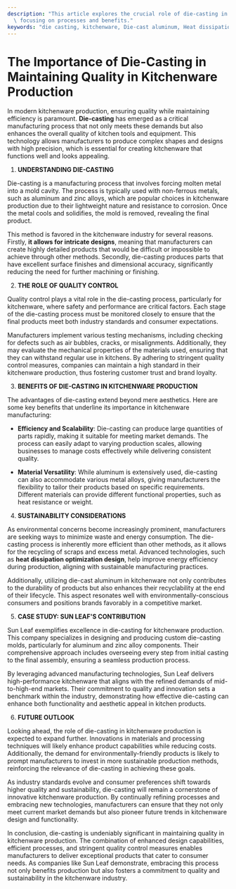 ```yaml
---
description: "This article explores the crucial role of die-casting in ensuring high-quality kitchenware,\
  \ focusing on processes and benefits."
keywords: "die casting, kitchenware, Die-cast aluminum, Heat dissipation performance"
---
```

# The Importance of Die-Casting in Maintaining Quality in Kitchenware Production

In modern kitchenware production, ensuring quality while maintaining efficiency is paramount. **Die-casting** has emerged as a critical manufacturing process that not only meets these demands but also enhances the overall quality of kitchen tools and equipment. This technology allows manufacturers to produce complex shapes and designs with high precision, which is essential for creating kitchenware that functions well and looks appealing.

1. **UNDERSTANDING DIE-CASTING**

Die-casting is a manufacturing process that involves forcing molten metal into a mold cavity. The process is typically used with non-ferrous metals, such as aluminum and zinc alloys, which are popular choices in kitchenware production due to their lightweight nature and resistance to corrosion. Once the metal cools and solidifies, the mold is removed, revealing the final product. 

This method is favored in the kitchenware industry for several reasons. Firstly, **it allows for intricate designs**, meaning that manufacturers can create highly detailed products that would be difficult or impossible to achieve through other methods. Secondly, die-casting produces parts that have excellent surface finishes and dimensional accuracy, significantly reducing the need for further machining or finishing.

2. **THE ROLE OF QUALITY CONTROL**

Quality control plays a vital role in the die-casting process, particularly for kitchenware, where safety and performance are critical factors. Each stage of the die-casting process must be monitored closely to ensure that the final products meet both industry standards and consumer expectations. 

Manufacturers implement various testing mechanisms, including checking for defects such as air bubbles, cracks, or misalignments. Additionally, they may evaluate the mechanical properties of the materials used, ensuring that they can withstand regular use in kitchens. By adhering to stringent quality control measures, companies can maintain a high standard in their kitchenware production, thus fostering customer trust and brand loyalty.

3. **BENEFITS OF DIE-CASTING IN KITCHENWARE PRODUCTION**

The advantages of die-casting extend beyond mere aesthetics. Here are some key benefits that underline its importance in kitchenware manufacturing:

- **Efficiency and Scalability**: Die-casting can produce large quantities of parts rapidly, making it suitable for meeting market demands. The process can easily adapt to varying production scales, allowing businesses to manage costs effectively while delivering consistent quality.

- **Material Versatility**: While aluminum is extensively used, die-casting can also accommodate various metal alloys, giving manufacturers the flexibility to tailor their products based on specific requirements. Different materials can provide different functional properties, such as heat resistance or weight.

4. **SUSTAINABILITY CONSIDERATIONS**

As environmental concerns become increasingly prominent, manufacturers are seeking ways to minimize waste and energy consumption. The die-casting process is inherently more efficient than other methods, as it allows for the recycling of scraps and excess metal. Advanced technologies, such as **heat dissipation optimization design**, help improve energy efficiency during production, aligning with sustainable manufacturing practices. 

Additionally, utilizing die-cast aluminum in kitchenware not only contributes to the durability of products but also enhances their recyclability at the end of their lifecycle. This aspect resonates well with environmentally-conscious consumers and positions brands favorably in a competitive market.

5. **CASE STUDY: SUN LEAF'S CONTRIBUTION**

Sun Leaf exemplifies excellence in die-casting for kitchenware production. This company specializes in designing and producing custom die-casting molds, particularly for aluminum and zinc alloy components. Their comprehensive approach includes overseeing every step from initial casting to the final assembly, ensuring a seamless production process. 

By leveraging advanced manufacturing technologies, Sun Leaf delivers high-performance kitchenware that aligns with the refined demands of mid-to-high-end markets. Their commitment to quality and innovation sets a benchmark within the industry, demonstrating how effective die-casting can enhance both functionality and aesthetic appeal in kitchen products.

6. **FUTURE OUTLOOK**

Looking ahead, the role of die-casting in kitchenware production is expected to expand further. Innovations in materials and processing techniques will likely enhance product capabilities while reducing costs. Additionally, the demand for environmentally-friendly products is likely to prompt manufacturers to invest in more sustainable production methods, reinforcing the relevance of die-casting in achieving these goals.

As industry standards evolve and consumer preferences shift towards higher quality and sustainability, die-casting will remain a cornerstone of innovative kitchenware production. By continually refining processes and embracing new technologies, manufacturers can ensure that they not only meet current market demands but also pioneer future trends in kitchenware design and functionality.

In conclusion, die-casting is undeniably significant in maintaining quality in kitchenware production. The combination of enhanced design capabilities, efficient processes, and stringent quality control measures enables manufacturers to deliver exceptional products that cater to consumer needs. As companies like Sun Leaf demonstrate, embracing this process not only benefits production but also fosters a commitment to quality and sustainability in the kitchenware industry.
